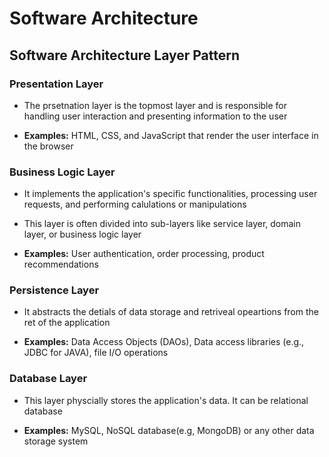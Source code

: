 # Software Architecture

## Software Architecture Layer Pattern

### Presentation Layer

* The prsetnation layer is the topmost layer and is responsible for handling user interaction and presenting information to the user

* **Examples:** HTML, CSS, and JavaScript that render the user interface in the browser

### Business Logic Layer

* It implements the application's specific functionalities, processing user requests, and performing calulations or manipulations

* This layer is often divided into sub-layers like service layer, domain layer, or business logic layer
  
* **Examples:** User authentication, order processing, product recommendations

### Persistence Layer

* It abstracts the detials of data storage and retriveal opeartions from the ret of the application

* **Examples:** Data Access Objects (DAOs), Data access libraries (e.g., JDBC for JAVA), file I/O operations

### Database Layer

* This layer physcially stores the application's data. It can be relational database

* **Examples:** MySQL, NoSQL database(e.g, MongoDB) or any other data storage system